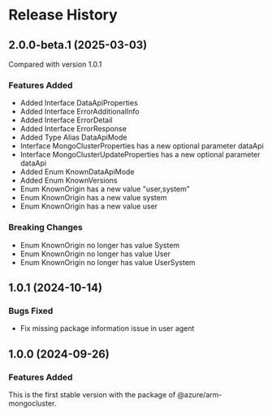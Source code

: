 # Release History
    
## 2.0.0-beta.1 (2025-03-03)
Compared with version 1.0.1
    
### Features Added

  - Added Interface DataApiProperties
  - Added Interface ErrorAdditionalInfo
  - Added Interface ErrorDetail
  - Added Interface ErrorResponse
  - Added Type Alias DataApiMode
  - Interface MongoClusterProperties has a new optional parameter dataApi
  - Interface MongoClusterUpdateProperties has a new optional parameter dataApi
  - Added Enum KnownDataApiMode
  - Added Enum KnownVersions
  - Enum KnownOrigin has a new value "user,system"
  - Enum KnownOrigin has a new value system
  - Enum KnownOrigin has a new value user

### Breaking Changes

  - Enum KnownOrigin no longer has value System
  - Enum KnownOrigin no longer has value User
  - Enum KnownOrigin no longer has value UserSystem
    
    
## 1.0.1 (2024-10-14)

### Bugs Fixed
- Fix missing package information issue in user agent

## 1.0.0 (2024-09-26)

### Features Added

This is the first stable version with the package of @azure/arm-mongocluster.
